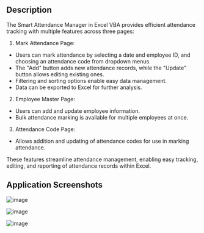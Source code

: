 ## Description


The Smart Attendance Manager in Excel VBA provides efficient attendance tracking with multiple features across three pages:

1. Mark Attendance Page:
- Users can mark attendance by selecting a date and employee ID, and choosing an attendance code from dropdown menus.
- The "Add" button adds new attendance records, while the "Update" button allows editing existing ones.
- Filtering and sorting options enable easy data management.
- Data can be exported to Excel for further analysis.
  
2. Employee Master Page:
- Users can add and update employee information.
- Bulk attendance marking is available for multiple employees at once.

3. Attendance Code Page:
- Allows addition and updating of attendance codes for use in marking attendance.

These features streamline attendance management, enabling easy tracking, editing, and reporting of attendance records within Excel.

## Application Screenshots

![image](https://github.com/GoodbyeKittyy/Smart-Attendance-Manager/assets/161730857/2382fbf4-daa8-4b47-8ecf-0358c404e93a)

![image](https://github.com/GoodbyeKittyy/Smart-Attendance-Manager/assets/161730857/74894038-8dc3-4766-aa30-6d567cee9dbf)

![image](https://github.com/GoodbyeKittyy/Smart-Attendance-Manager/assets/161730857/5a7b0f3a-7c3a-4232-8b1e-045d052b7327)
